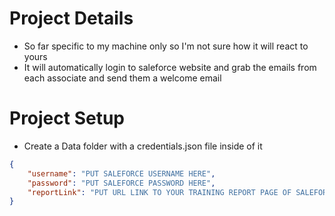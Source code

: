 # Project Details
* So far specific to my machine only so I'm not sure how it will react to yours
* It will automatically login to saleforce website and grab the emails from each associate and send them a welcome email

# Project Setup
* Create a Data folder with a credentials.json file inside of it
```json
{
    "username": "PUT SALEFORCE USERNAME HERE",
    "password": "PUT SALEFORCE PASSWORD HERE",
    "reportLink": "PUT URL LINK TO YOUR TRAINING REPORT PAGE OF SALEFORCE"
}
```